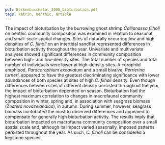```yaml
---
pdf: Berkenbuschetal_2000_bioturbation.pdf
tags: katrin, benthic, article
---
```

The impact of bioturbation by the burrowing ghost shrimp *Callianassa filholi* on benthic community composition was examined in relation to seasonal and small-scale spatial changes. Sites of naturally occurring low and high densities of *C. filholi* on an intertidal sandflat represented differences in bioturbation activity throughout the year. Univariate and multivariate analyses showed significant differences in community composition between high- and low-density sites. The total number of species and total number of individuals were lower at high-density sites. A corophiid amphipod, *Paracorophium excavatum* and a small bivalve, *Perrierina turneri*, appeared to have the greatest discriminating significance with lower abundances of both species at sites of high *C. filholi* density. Even though differences between sites of different density persisted throughout the year, the impact of bioturbation depended on season. Bioturbation had the highest maximum correlation to changes in macrofaunal community composition in winter, spring and, in association with seagrass biomass (*Zostera novazelandica*), in autumn. During summer, however, seagrass biomass contributed the most to observed differences and appeared to compensate for generally high bioturbation activity. The results imply that bioturbation impacted on macrofauna community composition over a small spatial scale and, although its impact varied seasonally, imposed patterns persisted throughout the year. As such, *C. filholi* can be considered a keystone species.
